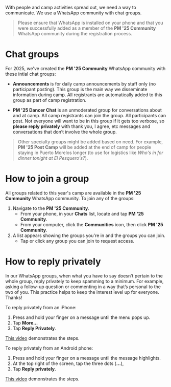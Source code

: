 With people and camp activities spread out, we need a way to communicate. We use a WhatsApp community with chat groups.

> Please ensure that WhatsApp is installed on your phone and that you were successfully added as a member of the **PM '25 Community** WhatsApp community during the registration process.

# Chat groups

For 2025, we've created the **PM '25 Community** WhatsApp community with these intial chat groups:

- **Announcements** is for daily camp announcements by staff only (no participant posting). This group is the main way we disseminate information during camp. All registrants are automatically added to this group as part of camp registration. 

- **PM '25 Dancer Chat** is an unmoderated group for conversations about and at camp. All camp registrants can join the group. All participants can post. Not everyone will want to be in this group if it gets too verbose, so **please reply privately** with thank you, I agree, etc messages and conversations that don’t involve the whole group.

> Other specialty groups might be added based on need. For example, **PM '25 Post Camp** will be added at the end of camp for people staying in Puerto Morelos longer (to use for logistics like _Who's in for dinner tonight at El Pesquero's?_).

<!--**PM ‘25 Group Outings** is an unmoderated group to arrange and coordinate group trips to snorkel on the reef, cenotes, Mayan ruins, or even simply into La Colonia for a meal. The motivations for this group are:-->

<!--To reduce clutter in the main dancer chat group.-->

<!--To not require people to scroll through endless messages to find time-sensitive trip information.-->

<!--**PM '25 Post Camp** is an unmoderated group that people staying in Puerto Morelos longer than camp use for logistics (like _Who's in for dinner tonight at El Pesquero's?_).  Anyone staying on after camp can join the group. All who join can post ***once camp ends***.-->

<!--After camp, **PM '25 Dancer Chat** remains active for people to continue to use to connect. Please don't use **PM '25 Post Camp** for postings that the whole camp might enjoy. People who return home tend to continue to live vicariously through those remaining in Puerto Morelos longer.-->

# How to join a group

All groups related to this year's camp are available in the **PM '25 Community** WhatsApp community. To join any of the groups:

1. Navigate to the **PM '25 Community**.
   - From your phone, in your **Chats** list, locate and tap **PM '25 Community**.
   - From your computer, click the **Communities** icon, then click **PM '25 Community**.
2. A list appears showing the groups you're in and the groups you can join.
   - Tap or click any group you can join to request access.

# How to reply privately

In our WhatsApp groups, when what you have to say doesn’t pertain to the whole group, reply privately to keep spamming to a minimum. For example, asking a follow-up question or commenting in a way that’s personal to the two of you. This practice helps to keep the interest level up for everyone. Thanks!

To reply privately from an iPhone:

1. Press and hold your finger on a message until the menu pops up.
2. Tap **More…**
3. Tap **Reply Privately**.

[This video](https://www.youtube.com/watch?v=i1_1doLloFg) demonstrates the steps.

To reply privately from an Android phone:

1. Press and hold your finger on a message until the message highlights.
2. At the top right of the screen, tap the three dots (**…**),
3. Tap **Reply privately**.

[This video](https://www.youtube.com/watch?v=C2t1LxDsae0) demonstrates the steps.
